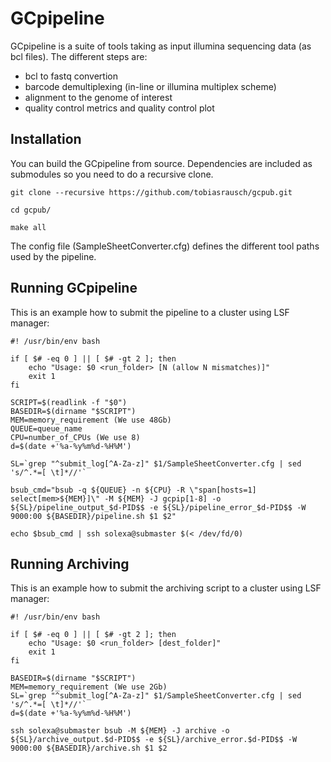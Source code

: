 GCpipeline
==========

GCpipeline is a suite of tools taking as input illumina sequencing data (as bcl files). 
The different steps are:
* bcl to fastq convertion
* barcode demultiplexing (in-line or illumina multiplex scheme)
* alignment to the genome of interest
* quality control metrics and quality control plot

Installation
------------

You can build the GCpipeline from source. Dependencies are included as submodules so you need to do a recursive clone. 

`git clone --recursive https://github.com/tobiasrausch/gcpub.git`

`cd gcpub/`

`make all`

The config file (SampleSheetConverter.cfg) defines the different tool paths used by the pipeline.

Running GCpipeline
------------------

This is an example how to submit the pipeline to a cluster using LSF manager:
```
#! /usr/bin/env bash

if [ $# -eq 0 ] || [ $# -gt 2 ]; then
    echo "Usage: $0 <run_folder> [N (allow N mismatches)]"
    exit 1
fi

SCRIPT=$(readlink -f "$0")
BASEDIR=$(dirname "$SCRIPT")
MEM=memory_requirement (We use 48Gb)
QUEUE=queue_name
CPU=number_of_CPUs (We use 8)
d=$(date +'%a-%y%m%d-%H%M')

SL=`grep "^submit_log[^A-Za-z]" $1/SampleSheetConverter.cfg | sed 's/^.*=[ \t]*//'`

bsub_cmd="bsub -q ${QUEUE} -n ${CPU} -R \"span[hosts=1] select[mem>${MEM}]\" -M ${MEM} -J gcpip[1-8] -o ${SL}/pipeline_output_$d-PID$$ -e ${SL}/pipeline_error_$d-PID$$ -W 9000:00 ${BASEDIR}/pipeline.sh $1 $2"

echo $bsub_cmd | ssh solexa@submaster $(< /dev/fd/0)
```
Running Archiving
-----------------

This is an example how to submit the archiving script to a cluster using LSF manager:
```
#! /usr/bin/env bash

if [ $# -eq 0 ] || [ $# -gt 2 ]; then
    echo "Usage: $0 <run_folder> [dest_folder]"
    exit 1
fi

BASEDIR=$(dirname "$SCRIPT")
MEM=memory_requirement (We use 2Gb)
SL=`grep "^submit_log[^A-Za-z]" $1/SampleSheetConverter.cfg | sed 's/^.*=[ \t]*//'`
d=$(date +'%a-%y%m%d-%H%M')

ssh solexa@submaster bsub -M ${MEM} -J archive -o ${SL}/archive_output.$d-PID$$ -e ${SL}/archive_error.$d-PID$$ -W 9000:00 ${BASEDIR}/archive.sh $1 $2
```

